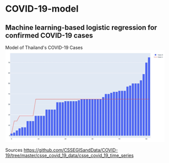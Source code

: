 # COVID-19-model
## Machine learning-based logistic regression for confirmed COVID-19 cases

Model of Thailand's COVID-19 Cases
![Logistic Regression Model of Thailand's confirmed COVID-19 cases](img/thailand_model.jpg)

Sources
https://github.com/CSSEGISandData/COVID-19/tree/master/csse_covid_19_data/csse_covid_19_time_series
